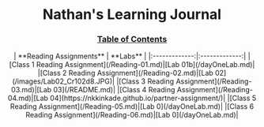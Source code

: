 # <div align="center">Nathan's Learning Journal</div>
### <div align="center"><ins>**Table of Contents**</ins></div>

<div align="center">| **Reading Assignments**        | **Labs**           |
|:-------------:|:-------------:|
|[Class 1 Reading Assignment](/Reading-01.md)|[Lab 01b](/dayOneLab.md)|
|[Class 2 Reading Assignment](/Reading-02.md)|[Lab 02](/images/Lab02_Cr102d8.JPG)|
|[Class 3 Reading Assignment](/Reading-03.md)|[Lab 03](/README.md)|
|[Class 4 Reading Assignment](/Reading-04.md)|[Lab 04](https://nkkinkade.github.io/partner-assignment/)|
|[Class 5 Reading Assignment](/Reading-05.md)|[Lab 0](/dayOneLab.md)|
|[Class 6 Reading Assignment](/Reading-06.md)|[Lab 0](/dayOneLab.md)|</div>
